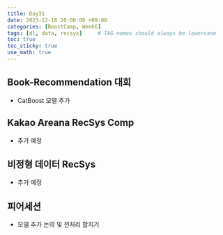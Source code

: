 ```yaml
---
title: Day31
date: 2023-12-18 20:00:00 +09:00
categories: [BoostCamp, Week6]
tags: [dl, data, recsys]     # TAG names should always be lowercase
toc: true
toc_sticky: true
use_math: true
---
```


## Book-Recommendation 대회
- CatBoost 모델 추가

## Kakao Areana RecSys Comp
- 추가 예정

## 비정형 데이터 RecSys
- 추가 예정

## 피어세션
- 모델 추가 논의 및 전처리 합치기